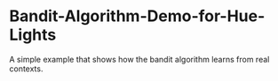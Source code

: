 # Bandit-Algorithm-Demo-for-Hue-Lights
A simple example that shows how the bandit algorithm learns from real contexts.

